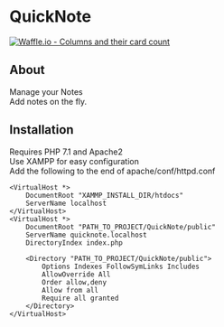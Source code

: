 # QuickNote
[![Waffle.io - Columns and their card count](https://badge.waffle.io/danielHPeters/QuickNote.svg?columns=all)](http://waffle.io/danielHPeters/QuickNote)
## About
Manage your Notes  
Add notes on the fly.

## Installation
Requires PHP 7.1 and Apache2  
Use XAMPP for easy configuration  
Add the following to the end of apache/conf/httpd.conf
````
<VirtualHost *>
    DocumentRoot "XAMMP_INSTALL_DIR/htdocs"
    ServerName localhost
</VirtualHost>
<VirtualHost *>
    DocumentRoot "PATH_TO_PROJECT/QuickNote/public"
    ServerName quicknote.localhost
    DirectoryIndex index.php

    <Directory "PATH_TO_PROJECT/QuickNote/public">
        Options Indexes FollowSymLinks Includes
        AllowOverride All
        Order allow,deny
        Allow from all
        Require all granted
    </Directory>
</VirtualHost>

